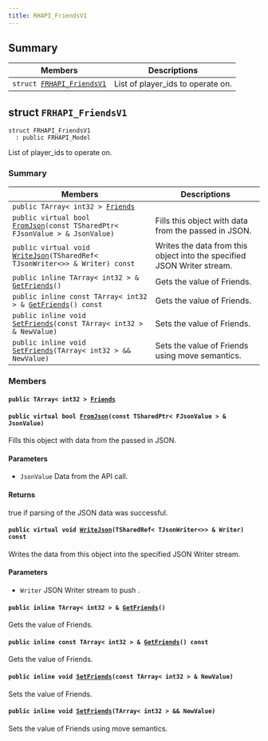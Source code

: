 ```yaml
---
title: RHAPI_FriendsV1
---
```


## Summary

 Members                        | Descriptions                                
--------------------------------|---------------------------------------------
`struct `[`FRHAPI_FriendsV1`](#structFRHAPI__FriendsV1) | List of player_ids to operate on.

## struct `FRHAPI_FriendsV1` <a id="structFRHAPI__FriendsV1"></a>

```
struct FRHAPI_FriendsV1
  : public FRHAPI_Model
```

List of player_ids to operate on.

### Summary

 Members                        | Descriptions                                
--------------------------------|---------------------------------------------
`public TArray< int32 > `[`Friends`](#structFRHAPI__FriendsV1_1aaec651841127d8d894369562ef07845f) | 
`public virtual bool `[`FromJson`](#structFRHAPI__FriendsV1_1a821bf1f3bd525a659567d3ecec0c1701)`(const TSharedPtr< FJsonValue > & JsonValue)` | Fills this object with data from the passed in JSON.
`public virtual void `[`WriteJson`](#structFRHAPI__FriendsV1_1a30dbcdf3e6249656fa0a7248a610f427)`(TSharedRef< TJsonWriter<>> & Writer) const` | Writes the data from this object into the specified JSON Writer stream.
`public inline TArray< int32 > & `[`GetFriends`](#structFRHAPI__FriendsV1_1a3c23848f4395c361cde091e1bc56d7f6)`()` | Gets the value of Friends.
`public inline const TArray< int32 > & `[`GetFriends`](#structFRHAPI__FriendsV1_1a0ec1becb88da49d89a122b5d91c3a172)`() const` | Gets the value of Friends.
`public inline void `[`SetFriends`](#structFRHAPI__FriendsV1_1a45cf64ae52a38bcbd6f82e8ea7bdd6fb)`(const TArray< int32 > & NewValue)` | Sets the value of Friends.
`public inline void `[`SetFriends`](#structFRHAPI__FriendsV1_1abb875f9a2f6d21c8132525edf9ab64b7)`(TArray< int32 > && NewValue)` | Sets the value of Friends using move semantics.

### Members

#### `public TArray< int32 > `[`Friends`](#structFRHAPI__FriendsV1_1aaec651841127d8d894369562ef07845f) <a id="structFRHAPI__FriendsV1_1aaec651841127d8d894369562ef07845f"></a>

#### `public virtual bool `[`FromJson`](#structFRHAPI__FriendsV1_1a821bf1f3bd525a659567d3ecec0c1701)`(const TSharedPtr< FJsonValue > & JsonValue)` <a id="structFRHAPI__FriendsV1_1a821bf1f3bd525a659567d3ecec0c1701"></a>

Fills this object with data from the passed in JSON.

#### Parameters
* `JsonValue` Data from the API call.

#### Returns
true if parsing of the JSON data was successful.

#### `public virtual void `[`WriteJson`](#structFRHAPI__FriendsV1_1a30dbcdf3e6249656fa0a7248a610f427)`(TSharedRef< TJsonWriter<>> & Writer) const` <a id="structFRHAPI__FriendsV1_1a30dbcdf3e6249656fa0a7248a610f427"></a>

Writes the data from this object into the specified JSON Writer stream.

#### Parameters
* `Writer` JSON Writer stream to push .

#### `public inline TArray< int32 > & `[`GetFriends`](#structFRHAPI__FriendsV1_1a3c23848f4395c361cde091e1bc56d7f6)`()` <a id="structFRHAPI__FriendsV1_1a3c23848f4395c361cde091e1bc56d7f6"></a>

Gets the value of Friends.

#### `public inline const TArray< int32 > & `[`GetFriends`](#structFRHAPI__FriendsV1_1a0ec1becb88da49d89a122b5d91c3a172)`() const` <a id="structFRHAPI__FriendsV1_1a0ec1becb88da49d89a122b5d91c3a172"></a>

Gets the value of Friends.

#### `public inline void `[`SetFriends`](#structFRHAPI__FriendsV1_1a45cf64ae52a38bcbd6f82e8ea7bdd6fb)`(const TArray< int32 > & NewValue)` <a id="structFRHAPI__FriendsV1_1a45cf64ae52a38bcbd6f82e8ea7bdd6fb"></a>

Sets the value of Friends.

#### `public inline void `[`SetFriends`](#structFRHAPI__FriendsV1_1abb875f9a2f6d21c8132525edf9ab64b7)`(TArray< int32 > && NewValue)` <a id="structFRHAPI__FriendsV1_1abb875f9a2f6d21c8132525edf9ab64b7"></a>

Sets the value of Friends using move semantics.

